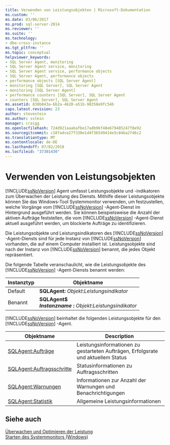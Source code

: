 ```yaml
---
title: Verwenden von Leistungsobjekten | Microsoft-Dokumentation
ms.custom: ''
ms.date: 03/06/2017
ms.prod: sql-server-2014
ms.reviewer: ''
ms.suite: ''
ms.technology:
- dbe-cross-instance
ms.tgt_pltfrm: ''
ms.topic: conceptual
helpviewer_keywords:
- SQL Server Agent, monitoring
- SQL Server Agent service, monitoring
- SQL Server Agent service, performance objects
- SQL Server Agent, performance objects
- performance objects [SQL Server Agent]
- monitoring [SQL Server], SQL Server Agent
- monitoring [SQL Server Agent]
- performance counters [SQL Server], SQL Server Agent
- counters [SQL Server], SQL Server Agent
ms.assetid: 830b843a-6b2a-4620-a51b-98358e9fc54b
caps.latest.revision: 23
author: stevestein
ms.author: sstein
manager: craigg
ms.openlocfilehash: 724d921aaabafbe17adb96f48e679485247f8e92
ms.sourcegitcommit: c18fadce27f330e1d4f36549414e5c84ba2f46c2
ms.translationtype: MT
ms.contentlocale: de-DE
ms.lasthandoff: 07/02/2018
ms.locfileid: "37301430"
---
```

# <a name="use-performance-objects"></a>Verwenden von Leistungsobjekten
  [!INCLUDE[ssNoVersion](../../includes/ssnoversion-md.md)] Agent umfasst Leistungsobjekte und -indikatoren zum Überwachen der Leistung des Diensts. Mithilfe dieser Leistungsobjekte können Sie das Windows-Tool Systemmonitor verwenden, um festzustellen, welche Vorgänge vom [!INCLUDE[ssNoVersion](../../includes/ssnoversion-md.md)] -Agent-Dienst im Hintergrund ausgeführt werden. Sie können beispielsweise die Anzahl der aktiven Aufträge feststellen, die vom [!INCLUDE[ssNoVersion](../../includes/ssnoversion-md.md)] -Agent-Dienst aktuell ausgeführt werden, um blockierte Aufträge zu identifizieren.  
  
 Die Leistungsobjekte und Leistungsindikatoren des [!INCLUDE[ssNoVersion](../../includes/ssnoversion-md.md)] -Agent-Diensts sind für jede Instanz von [!INCLUDE[ssNoVersion](../../includes/ssnoversion-md.md)] vorhanden, die auf einem Computer installiert ist. Leistungsobjekte sind nach der Instanz von [!INCLUDE[ssNoVersion](../../includes/ssnoversion-md.md)] benannt, die jedes Objekt repräsentiert.  
  
 Die folgende Tabelle veranschaulicht, wie die Leistungsobjekte des [!INCLUDE[ssNoVersion](../../includes/ssnoversion-md.md)] -Agent-Diensts benannt werden:  
  
|Instanztyp|Objektname|  
|-------------------|-----------------|  
|Default|**SQLAgent:** *Objekt*:*Leistungsindikator*|  
|Benannt|**SQLAgent$**<br /> ***Instanzname* :** *Objekt*:*Leistungsindikator*|  
  
 [!INCLUDE[ssNoVersion](../../includes/ssnoversion-md.md)] beinhaltet die folgenden Leistungsobjekte für den [!INCLUDE[ssNoVersion](../../includes/ssnoversion-md.md)] -Agent.  
  
|Objektname|Description|  
|-----------------|-----------------|  
|[SQLAgent:Aufträge](../../relational-databases/performance-monitor/sql-server-agent-jobs-object.md)|Leistungsinformationen zu gestarteten Aufträgen, Erfolgsrate und aktuellem Status|  
|[SQLAgent:Auftragsschritte](../../relational-databases/performance-monitor/sql-server-agent-jobsteps-object.md)|Statusinformationen zu Auftragsschritten|  
|[SQLAgent:Warnungen](../../relational-databases/performance-monitor/sql-server-agent-alerts-object.md)|Informationen zur Anzahl der Warnungen und Benachrichtigungen|  
|[SQLAgent:Statistik](../../relational-databases/performance-monitor/sql-server-agent-statistics-object.md)|Allgemeine Leistungsinformationen|  
  
## <a name="see-also"></a>Siehe auch  
 [Überwachen und Optimieren der Leistung](../../relational-databases/performance/monitor-and-tune-for-performance.md)   
 [Starten des Systemmonitors &#40;Windows&#41;](../../relational-databases/performance/start-system-monitor-windows.md)  
  
  
